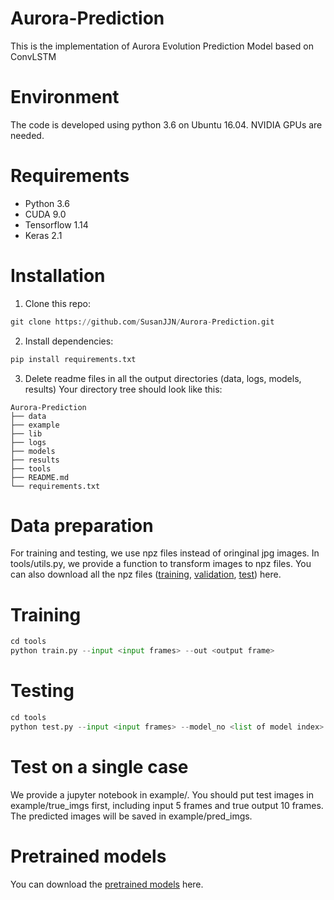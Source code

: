 # Aurora-Prediction
This is the implementation of Aurora Evolution Prediction Model based on ConvLSTM

# Environment
The code is developed using python 3.6 on Ubuntu 16.04. NVIDIA GPUs are needed.

# Requirements
* Python 3.6
* CUDA 9.0
* Tensorflow 1.14
* Keras 2.1

# Installation
1. Clone this repo:
```python
git clone https://github.com/SusanJJN/Aurora-Prediction.git
```
2. Install dependencies:
```python
pip install requirements.txt
```
3. Delete readme files in all the output directories (data, logs, models, results)
Your directory tree should look like this:
```
Aurora-Prediction
├── data
├── example
├── lib
├── logs
├── models
├── results
├── tools 
├── README.md
└── requirements.txt
```

# Data preparation
For training and testing, we use npz files instead of oringinal jpg images. In tools/utils.py, we provide a function to transform images to npz files. 
You can also download all the npz files ([training](https://github.com/SusanJJN/Aurora-Prediction/releases/download/v2.1/training_set.rar), [validation](https://github.com/SusanJJN/Aurora-Prediction/releases/download/v2.1/validation_set.rar), [test](https://github.com/SusanJJN/Aurora-Prediction/releases/download/v2.1/test_set.rar)) here. 

# Training
```python
cd tools
python train.py --input <input frames> --out <output frame>
```

# Testing
```python
cd tools
python test.py --input <input frames> --model_no <list of model index>
```

# Test on a single case
We provide a jupyter notebook in example/. You should put test images in example/true_imgs first, including input 5 frames and true output 10 frames. The predicted images will be saved in example/pred_imgs.

# Pretrained models
You can download the [pretrained models](https://github.com/SusanJJN/Aurora-Prediction/releases/download/v2.1/model_files.rar) here.
